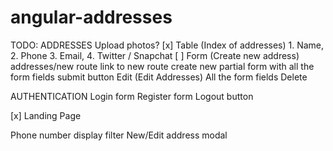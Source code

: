 # angular-addresses

TODO:
ADDRESSES
    Upload photos?
[x] Table (Index of addresses)
        1. Name,
        2. Phone
        3. Email,
        4. Twitter / Snapchat
[ ]    Form (Create new address)
    addresses/new route
    link to new route
    create new partial
        form with all the form fields
        submit button
    Edit (Edit Addresses)
        All the form fields
    Delete

AUTHENTICATION
    Login form
    Register form
    Logout button

[x] Landing Page

Phone number display filter
New/Edit address modal
